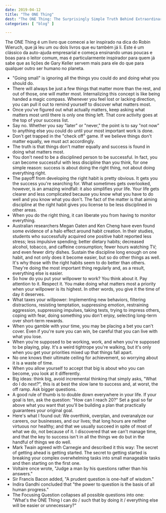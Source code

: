 ```yaml
---
date: 2019-04-12
title: "The ONE Thing"
dest: "The ONE Thing: The Surprisingly Simple Truth Behind Extraordinary Results. Por Gary Keller."
categories: [ "blog" ]

---
```

The ONE Thing é um livro que comecei a ler inspirado na dica do Robin Wieruch, que já leu um ou dois livros que eu também já li. Este é um clássico da auto-ajuda empresarial e começa ensinando umas poucas e boas para o leitor comum, mas é particularmente inspirador para quem já sabe que as lições de Gary Keller servem mais para ele do que para qualquer outro ser humano no planeta.

 - "Going small" is ignoring all the things you could do and doing what you should do.
 - There will always be just a few things that matter more than the rest, and out of those, one will matter most. Internalizing this concept is like being handed a magic compass. Whenever you feel lost or lacking direction, you can pull it out to remind yourself to discover what matters most.
 - Once you've figured out what actually matters, keep asking what matters most until there is only one thing left. That core activity goes at the top of your success list.
 - Say no. Whether you say "later" or "never," the point is to say "not now" to anything else you could do until your most important work is done. 
 - Don't get trapped in the "check off" game. If we believe things don't matter equally, we must act accordingly. 
 - The truth is that things don't matter equally and success is found in doing what matters most.
 - You don't need to be a disciplined person to be successful. In fact, you can become successful with less discipline than you think, for one simple reason: success is about doing the right thing, not about doing everything right.
 - The payoff from developing the right habit is pretty obvious. It gets you the success you're searching for. What sometimes gets overlooked, however, is an amazing windfall: it also simplifies your life. Your life gets clearer and less complicated because you know what you have to do well and you know what you don't. The fact of the matter is that aiming discipline at the right habit gives you license to be less disciplined in other areas.
 - When you do the right thing, it can liberate you from having to monitor everything.
 - Australian researchers Megan Oaten and Ken Cheng have even found some evidence of a halo effect around habit creation. In their studies, students who successfully acquired one positive habit reported less stress; less impulsive spending; better dietary habits; decreased alcohol, tobacco, and caffeine consumption; fewer hours watching TV; and even fewer dirty dishes. Sustain the discipline long enough on one habit, and not only does it become easier, but so do other things as well. It's why those with the right habits seem to do better than others. They're doing the most important thing regularly and, as a result, everything else is easier.
 - So how do you put your willpower to work? You think about it. Pay attention to it. Respect it. You make doing what matters most a priority when your willpower is its highest. In other words, you give it the time of day it deserves.
 - What taxes your willpower: Implementing new behaviors, filtering distractions, resisting temptation, suppressing emotion, restraining aggression, suppressing impulses, taking tests, trying to impress others, coping with fear, doing something you don't enjoy, selecting long-term over short-term rewards.
 - When you gamble with your time, you may be placing a bet you can't cover. Even if you're sure you can win, be careful that you can live with what you lose.
 - When you're supposed to be working, work, and when you're supposed to be playing, play. It's a weird tightrope you're walking, but it's only when you get your priorities mixed up that things fall apart.
 - No one knows their ultimate ceiling for achievement, so worrying about it is a waste of time.
 - When you allow yourself to accept that big is about who you can become, you look at it differently.
 - Big ideas: think big, avoid incremental thinking that simply asks, "What do I do next?", this is at best the slow lane to success and, at worst, the off ramp. Ask bigger questions.
 - A good rule of thumb is to double down everywhere in your life. If your goal is ten, ask the question: "How can I reach 20?" Set a goal so far above what you want that you'll be building a plan that practically guarantees your original goal.
 - Here's what I found out: We overthink, overplan, and overanalyze our careers, our businesses, and our lives; that long hours are neither virtuous nor healthy; and that we usually succeed in spite of most of what we do, not because of it. I discovered that we can't manage time, and that the key to success isn't in all the things we do but in the handful of things we do well.
 - Mark Twain agreed with Carnegie and described it this way: The secret of getting ahead is getting started. The secret to getting started is breaking your complex overwhelming tasks into small manageable tasks and then starting on the first one.
 - Voltaire once wrote, "Judge a man by his questions rather than his answers." 
 - Sir Francis Bacon added, "A prudent question is one-half of wisdom." 
 - Indira Gandhi concluded that "the power to question is the basis of all human progress."
 - The Focusing Question collapses all possible questions into one: "What's the ONE Thing I can do / such that by doing it / everything else will be easier or unnecessary?"
